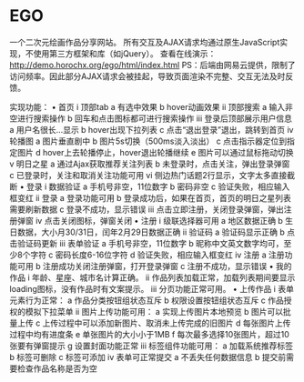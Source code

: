 # EGO
一个二次元绘画作品分享网站。
所有交互及AJAX请求均通过原生JavaScript实现，不使用第三方框架和库（如jQuery）。
查看在线演示：http://demo.horochx.org/ego/html/index.html
PS：后端由网易云提供，限制了访问频率。因此部分AJAX请求会被挂起，导致页面渲染不完整、交互无法及时反馈。

实现功能：
•	首页
i	顶部tab
a	有选中效果
b	hover动画效果
ii	顶部搜索
a	输入非空进行搜索操作
b	回车和点击图标都可进行搜索操作
iii	登录后顶部展示用户信息
a	用户名很长…显示
b	hover出现下拉列表
c	点击“退出登录”退出，跳转到首页
iv	轮播图
a	图片垂直剧中
b	图片5s切换（500ms淡入淡出）
c	点击指示器定位到指定图片
d	hover上去轮播停止，hover退出轮播继续
e	图片可以通过鼠标拖动切换
v	明日之星
a	通过Ajax获取推荐关注列表
b	未登录时，点击关注，弹出登录弹窗
c	已登录时，关注和取消关注功能可用
vi	侧边热门话题2行显示，文字太多直接截断
•	登录
i	数据验证
a	手机号非空，11位数字
b	密码非空
c	验证失败，相应输入框变红
ii	登录
a	登录功能可用
b	登录成功后，如果在首页，首页的明日之星列表需要刷新数据
c	登录不成功，显示错误
iii	点击立即注册，关闭登录弹窗，弹出注册弹窗
iv	点击关闭图标，弹窗关闭
•	注册
i	级联选择器可用
a	地区数据正确
b	生日数据，大小月30/31日，闰年2月29日数据正确
ii	验证码
a	验证码显示正确
b	点击验证码更新
iii	表单验证
a	手机号非空，11位数字
b	昵称中文英文数字均可，至少8个字符
c	密码长度6-16位字符
d	验证失败，相应输入框变红
iv	注册
a	注册功能可用
b	注册成功关闭注册弹窗，打开登录弹窗
c	注册不成功，显示错误
•	我的作品
i	年龄、星座、城市名计算正确。
ii	作品列表加载正常，加载列表期间要显示loading图标，没有作品时有文案提示。
iii	分页功能正常可用。
•	上传作品
i	表单元素行为正常：
a	作品分类按钮组状态互斥
b	权限设置按钮组状态互斥
c	作品授权的模拟下拉菜单
ii	图片上传功能可用：
a	实现上传图片本地预览
b	图片可以批量上传
c	上传过程中可以添加新图片、取消未上传完成的旧图片
d	每张图片上传过程中均有进度条
e	单张图片的大小小于1MB
f	每次最多选择10张图片，超过10张要有弹窗提示
g	设置封面功能正常
iii	标签组件功能可用：
a	加载系统推荐标签
b	标签可删除
c	标签可添加
iv	表单可正常提交
a	不丢失任何数据信息
b	提交前需要检查作品名称是否为空